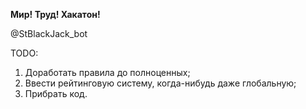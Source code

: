 **Мир! Труд! Хакатон!**

@StBlackJack_bot

TODO:

1. Доработать правила до полноценных;
2. Ввести рейтинговую систему, когда-нибудь даже глобальную;
3. Прибрать код.